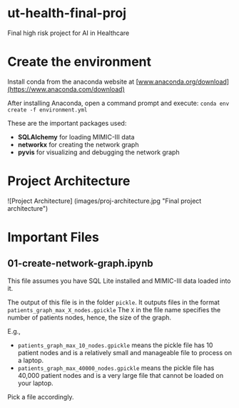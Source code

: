 # ut-health-final-proj
Final high risk project for AI in Healthcare 

# Create the environment
Install conda from the anaconda website at [www.anaconda.org/download](https://www.anaconda.com/download)


After installing Anaconda, open a command prompt and execute:
`conda env create -f environment.yml`

These are the important packages used:

* __SQLAlchemy__ for loading MIMIC-III data
* __networkx__ for creating the network graph 
* __pyvis__ for visualizing and debugging the network graph

# Project Architecture
![Project Architecture] (images/proj-architecture.jpg "Final project architecture")

# Important Files

## 01-create-network-graph.ipynb
This file assumes you have SQL Lite installed and MIMIC-III data loaded into it.

The output of this file is in the folder `pickle`. It outputs files in the format `patients_graph_max_X_nodes.gpickle`
The `X` in the file name specifies the number of patients nodes, hence, the size of the graph.

E.g., 
* `patients_graph_max_10_nodes.gpickle` means the pickle file has 10 patient nodes and is a relatively small and manageable file to process on a laptop.
* `patients_graph_max_40000_nodes.gpickle` means the pickle file has 40,000 patient nodes and is a very large file that cannot be loaded on your laptop.

Pick a file accordingly.





